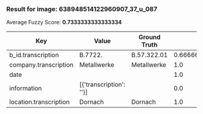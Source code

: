 ### Result for image: 638948514122960907_37_u_087
Average Fuzzy Score: **0.7333333333333334**
<small>

| Key | Value | Ground Truth | Score |
| --- | --- | --- | --- |
| b_id.transcription | B.7722. | B.57.322.01 | 0.6666666666666667 |
| company.transcription | Metallwerke | Metallwerke | 1.0 |
| date |  |  | 1.0 |
| information | [{'transcription': ''}] |  | 0.0 |
| location.transcription | Dornach | Dornach | 1.0 |

</small>
